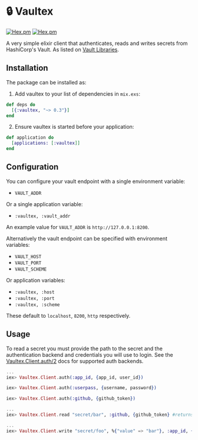 # :lock: Vaultex

[![Hex.pm](https://img.shields.io/hexpm/v/vaultex.svg)]()
[![Hex.pm](https://img.shields.io/hexpm/dt/vaultex.svg)]()

A very simple elixir client that authenticates, reads and writes secrets from HashiCorp's Vault. As listed on [Vault Libraries](https://www.vaultproject.io/docs/http/libraries.html#elixir).

## Installation

The package can be installed as:

  1. Add vaultex to your list of dependencies in `mix.exs`:

```elixir
def deps do
  [{:vaultex, "~> 0.3"}]
end
```
  2. Ensure vaultex is started before your application:

```elixir
def application do
  [applications: [:vaultex]]
end
```
## Configuration

You can configure your vault endpoint with a single environment variable:

* `VAULT_ADDR`

Or a single application variable:

* `:vaultex, :vault_addr`

An example value for `VAULT_ADDR` is `http://127.0.0.1:8200`.

Alternatively the vault endpoint can be specified with environment variables:

* `VAULT_HOST`
* `VAULT_PORT`
* `VAULT_SCHEME`

Or application variables:

* `:vaultex, :host`
* `:vaultex, :port`
* `:vaultex, :scheme`

These default to `localhost`, `8200`, `http` respectively.

## Usage

To read a secret you must provide the path to the secret and the authentication backend and credentials you will use to login. See the [Vaultex.Client.auth/2](https://hexdocs.pm/vaultex/Vaultex.Client.html#auth/2) docs for supported auth backends.

```elixir
...
iex> Vaultex.Client.auth(:app_id, {app_id, user_id})

iex> Vaultex.Client.auth(:userpass, {username, password})

iex> Vaultex.Client.auth(:github, {github_token})

...
iex> Vaultex.Client.read "secret/bar", :github, {github_token} #returns {:ok, %{"value" => bar"}}

...
iex> Vaultex.Client.write "secret/foo", %{"value" => "bar"}, :app_id, {app_id, user_id}

```
